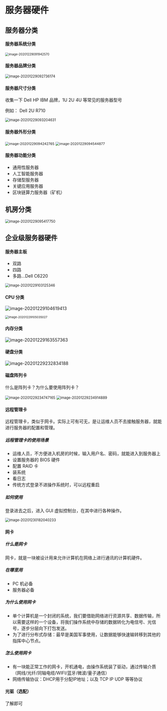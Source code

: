 # 服务器硬件

## 服务器分类

#### 服务器系统分类

<img src="../../images/image-20201229091942570.png" alt="image-20201229091942570" style="zoom: 70%;" />

#### 服务器品牌分类

<img src="../../images/image-20201229092736174.png" alt="image-20201229092736174" style="zoom:80%;" />

#### 服务器尺寸分类

收集一下 Dell HP IBM 品牌，1U 2U 4U 等常见的服务器型号

例如： Dell 2U R710

<img src="../../images/image-20201229093204631.png" alt="image-20201229093204631" style="zoom:80%;" />

#### 服务器外形分类

<img src="../../images/image-20201229094242765.png" alt="image-20201229094242765" style="zoom:77%;" />

<img src="../../images/image-20201229094544877.png" alt="image-20201229094544877" style="zoom:77%;" />

#### 服务器功能分类

- 通用性服务器
- 人工智能服务器
- 存储型服务器
- 关键应用服务器
- 区块链算力服务器（矿机）





## 机房分类

<img src="../../images/image-20201229095417750.png" alt="image-20201229095417750" style="zoom:80%;" />





## 企业级服务器硬件

#### 服务器主板

- 双路
- 四路
- 多路...Dell C6220

<img src="../../images/image-20201229103125346.png" alt="image-20201229103125346" style="zoom:80%;" />

#### CPU 分类

![image-20201229104619413](../../images/image-20201229104619413.png)



<img src="../../images/image-20201229105035027.png" alt="image-20201229105035027" style="zoom:67%;" />

#### 内存分类

![image-20201229163557363](../../images/image-20201229163557363.png)

#### 硬盘分类

![image-20201229232834188](../../images/image-20201229232834188.png)

#### 磁盘阵列卡

什么是阵列卡？为什么要使用阵列卡？

<img src="../../images/image-20201229234747165.png" alt="image-20201229234747165" style="zoom:80%;" />

<img src="../../images/image-20201229234914889.png" alt="image-20201229234914889" style="zoom:80%;" />

#### 远程管理卡

远程管理卡，类似于网卡。实际上可有可无，是让运维人员不去接触服务器，就能进行服务器的配置和管理。

##### 远程管理卡的使用场景

- 运维人员，不方便进入机房的时候，输入用户名、密码，就能进入到服务器上
- 设置服务器的 BIOS 硬件
- 配置 RAID 卡
- 装系统
- 看日志
- 传统方式登录不进操作系统时，可以远程重启

##### 如何使用

登录进去之后，进入 GUI 虚拟控制台，在其中进行各种操作。

<img src="../../images/image-20201230182040233.png" alt="image-20201230182040233" style="zoom:80%;" />



#### 网卡

##### 什么是网卡

网卡，就是一块被设计用来允许计算机在网络上进行通讯的计算机硬件。

##### 在哪里用

- PC 机必备
- 服务器必备

##### 为什么使用网卡

- 单个计算机是一个封闭的系统，我们要借助网络进行资源共享、数据传输，所以需要这样的一个设备，将我们操作系统中存储的数据转化为电信号、光信号，逐步分层向下打包发送。
- 为了进行分布式存储：最早是美国军事使用，让数据能够快速输转移到其他的指挥中心节点。

##### 怎么使用网卡

- 有一块能正常工作的网卡，开机通电，由操作系统装了驱动，通过传输介质（网线/光纤/同轴电缆/WIFI/蓝牙/微波/量子通信）
- 网络传输协议：DHCP用于分配IP地址；以及 TCP IP UDP 等等协议



#### 光驱（选配）

了解即可